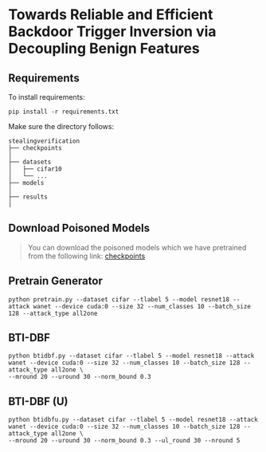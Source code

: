 # Towards Reliable and Efficient Backdoor Trigger Inversion via Decoupling Benign Features

## Requirements

To install requirements:

```setup
pip install -r requirements.txt
```
Make sure the directory follows:
```File Tree
stealingverification
├── checkpoints
│
├── datasets
│   ├── cifar10
│   └── ...
├── models 
│   
├── results
│   
```

## Download Poisoned Models

>You can download the poisoned models which we have pretrained from the following link:
>[checkpoints](https://www.dropbox.com/scl/fo/m1tnyzylecimqtosr5oyv/h?rlkey=cnw876kh25gf0518ipjrbfu97&dl=0)

## Pretrain Generator
```
python pretrain.py --dataset cifar --tlabel 5 --model resnet18 --attack wanet --device cuda:0 --size 32 --num_classes 10 --batch_size 128 --attack_type all2one
```

## BTI-DBF
```
python btidbf.py --dataset cifar --tlabel 5 --model resnet18 --attack wanet --device cuda:0 --size 32 --num_classes 10 --batch_size 128 --attack_type all2one \
--mround 20 --uround 30 --norm_bound 0.3
```

## BTI-DBF (U)
```
python btidbfu.py --dataset cifar --tlabel 5 --model resnet18 --attack wanet --device cuda:0 --size 32 --num_classes 10 --batch_size 128 --attack_type all2one \
--mround 20 --uround 30 --norm_bound 0.3 --ul_round 30 --nround 5
```